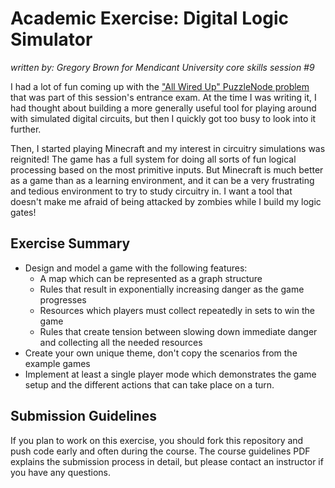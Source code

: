 # Academic Exercise: Digital Logic Simulator

_written by: Gregory Brown for Mendicant University core skills session #9_

I had a lot of fun coming up with the ["All Wired Up" PuzzleNode problem](http://puzzlenode.com/puzzles/18) 
that was part of this session's entrance 
exam. At the time I was writing it, I had thought about building a more 
generally useful tool for playing around with simulated digital circuits, 
but then I quickly got too busy to look into it further.

Then, I started playing Minecraft and my interest in circuitry simulations was
reignited! The game has a full system for doing all sorts of fun logical
processing based on the most primitive inputs. But Minecraft is much better
as a game than as a learning environment, and it can be a very frustrating
and tedious environment to try to study circuitry in. I want a tool that
doesn't make me afraid of being attacked by zombies while I build my logic
gates!

## 
## Exercise Summary

- Design and model a game with the following features:
  - A map which can be represented as a graph structure
  - Rules that result in exponentially increasing danger as the game progresses
  - Resources which players must collect repeatedly in sets to win the game
  - Rules that create tension between slowing down immediate danger and
    collecting all the needed resources
- Create your own unique theme, don't copy the scenarios from the example games
- Implement at least a single player mode which demonstrates the game setup and the
  different actions that can take place on a turn.

## Submission Guidelines

If you plan to work on this exercise, you should fork this repository 
and push code early and often during the course. The course 
guidelines PDF explains the submission process in detail, but please 
contact an instructor if you have any questions.

